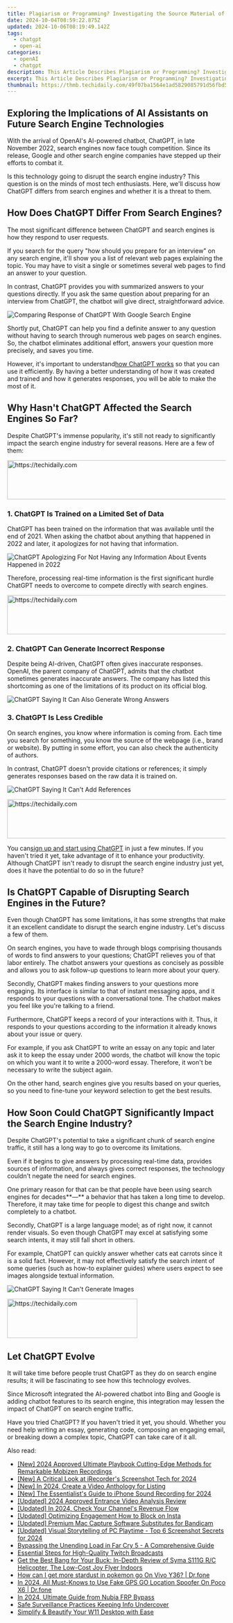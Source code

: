 ```yaml
---
title: Plagiarism or Programming? Investigating the Source Material of ChatGPT
date: 2024-10-04T08:59:22.875Z
updated: 2024-10-06T08:19:49.142Z
tags:
  - chatgpt
  - open-ai
categories:
  - openAI
  - chatgpt
description: This Article Describes Plagiarism or Programming? Investigating the Source Material of ChatGPT
excerpt: This Article Describes Plagiarism or Programming? Investigating the Source Material of ChatGPT
thumbnail: https://thmb.techidaily.com/49f07ba1564e1ad5829085791d56fbd558cd9b6be43ee97117663280d85142ff.jpg
---
```


## Exploring the Implications of AI Assistants on Future Search Engine Technologies

 With the arrival of OpenAI's AI-powered chatbot, ChatGPT, in late November 2022, search engines now face tough competition. Since its release, Google and other search engine companies have stepped up their efforts to combat it.

 Is this technology going to disrupt the search engine industry? This question is on the minds of most tech enthusiasts. Here, we'll discuss how ChatGPT differs from search engines and whether it is a threat to them.

## How Does ChatGPT Differ From Search Engines?

 The most significant difference between ChatGPT and search engines is how they respond to user requests.

 If you search for the query "how should you prepare for an interview" on any search engine, it'll show you a list of relevant web pages explaining the topic. You may have to visit a single or sometimes several web pages to find an answer to your question.

 In contrast, ChatGPT provides you with summarized answers to your questions directly. If you ask the same question about preparing for an interview from ChatGPT, the chatbot will give direct, straightforward advice.

![Comparing Response of ChatGPT With Google Search Engine](https://static1.makeuseofimages.com/wordpress/wp-content/uploads/2023/02/comparing-response-of-chatgpt-with-google-search-engine.jpg)

 Shortly put, ChatGPT can help you find a definite answer to any question without having to search through numerous web pages on search engines. So, the chatbot eliminates additional effort, answers your question more precisely, and saves you time.

 However, it's important to understand[how ChatGPT works](https://www.makeuseof.com/how-does-chatgpt-work/) so that you can use it efficiently. By having a better understanding of how it was created and trained and how it generates responses, you will be able to make the most of it.

## Why Hasn't ChatGPT Affected the Search Engines So Far?

 Despite ChatGPT's immense popularity, it's still not ready to significantly impact the search engine industry for several reasons. Here are a few of them:

<!-- affiliate ads begin -->
<a href="https://appsumo.8odi.net/c/5597632/2151872/7443" target="_top" id="2151872">
  <img src="//a.impactradius-go.com/display-ad/7443-2151872" border="0" alt="https://techidaily.com" width="728" height="90"/>
</a>
<img height="0" width="0" src="https://appsumo.8odi.net/i/5597632/2151872/7443" style="position:absolute;visibility:hidden;" border="0" />
<!-- affiliate ads end -->

### 1\. ChatGPT Is Trained on a Limited Set of Data

 ChatGPT has been trained on the information that was available until the end of 2021\. When asking the chatbot about anything that happened in 2022 and later, it apologizes for not having that information.

![ChatGPT Apologizing For Not Having any Information About Events Happened in 2022](https://static1.makeuseofimages.com/wordpress/wp-content/uploads/2023/02/chatgpt-apologizing-for-not-having-information-about-events-happened-in-2022.jpg)

 Therefore, processing real-time information is the first significant hurdle ChatGPT needs to overcome to compete directly with search engines.

<!-- affiliate ads begin -->
<a href="https://laganoo.pxf.io/c/5597632/1528703/16446" target="_top" id="1528703">
  <img src="//a.impactradius-go.com/display-ad/16446-1528703" border="0" alt="https://techidaily.com" width="728" height="90"/>
</a>
<img height="0" width="0" src="https://laganoo.pxf.io/i/5597632/1528703/16446" style="position:absolute;visibility:hidden;" border="0" />
<!-- affiliate ads end -->

### 2\. ChatGPT Can Generate Incorrect Response

 Despite being AI-driven, ChatGPT often gives inaccurate responses. OpenAI, the parent company of ChatGPT, admits that the chatbot sometimes generates inaccurate answers. The company has listed this shortcoming as one of the limitations of its product on its official blog.

![ChatGPT Saying It Can Also Generate Wrong Answers](https://static1.makeuseofimages.com/wordpress/wp-content/uploads/2023/02/chatgpt-saying-it-can-also-generate-wrong-answers-and-explains-why-it-does-so.jpg)

### 3\. ChatGPT Is Less Credible

 On search engines, you know where information is coming from. Each time you search for something, you know the source of the webpage (i.e., brand or website). By putting in some effort, you can also check the authenticity of authors.

 In contrast, ChatGPT doesn't provide citations or references; it simply generates responses based on the raw data it is trained on.

![ChatGPT  Saying It Can't Add References](https://static1.makeuseofimages.com/wordpress/wp-content/uploads/2023/02/chatgpt-saying-it-can-t-add-references.jpg)

<!-- affiliate ads begin -->
<a href="https://appsumo.8odi.net/c/5597632/2105874/7443" target="_top" id="2105874">
  <img src="//a.impactradius-go.com/display-ad/7443-2105874" border="0" alt="https://techidaily.com" width="728" height="90"/>
</a>
<img height="0" width="0" src="https://appsumo.8odi.net/i/5597632/2105874/7443" style="position:absolute;visibility:hidden;" border="0" />
<!-- affiliate ads end -->

 You can[sign up and start using ChatGPT](https://www.makeuseof.com/how-to-use-chatgpt-by-openai/) in just a few minutes. If you haven't tried it yet, take advantage of it to enhance your productivity. Although ChatGPT isn't ready to disrupt the search engine industry just yet, does it have the potential to do so in the future?

## Is ChatGPT Capable of Disrupting Search Engines in the Future?

 Even though ChatGPT has some limitations, it has some strengths that make it an excellent candidate to disrupt the search engine industry. Let's discuss a few of them.

 On search engines, you have to wade through blogs comprising thousands of words to find answers to your questions; ChatGPT relieves you of that labor entirely. The chatbot answers your questions as concisely as possible and allows you to ask follow-up questions to learn more about your query.

 Secondly, ChatGPT makes finding answers to your questions more engaging. Its interface is similar to that of instant messaging apps, and it responds to your questions with a conversational tone. The chatbot makes you feel like you're talking to a friend.

 Furthermore, ChatGPT keeps a record of your interactions with it. Thus, it responds to your questions according to the information it already knows about your issue or query.

 For example, if you ask ChatGPT to write an essay on any topic and later ask it to keep the essay under 2000 words, the chatbot will know the topic on which you want it to write a 2000-word essay. Therefore, it won't be necessary to write the subject again.

 On the other hand, search engines give you results based on your queries, so you need to fine-tune your keyword selection to get the best results.

## How Soon Could ChatGPT Significantly Impact the Search Engine Industry?

 Despite ChatGPT's potential to take a significant chunk of search engine traffic, it still has a long way to go to overcome its limitations.

 Even if it begins to give answers by processing real-time data, provides sources of information, and always gives correct responses, the technology couldn't negate the need for search engines.

 One primary reason for that can be that people have been using search engines for decades**—** a behavior that has taken a long time to develop. Therefore, it may take time for people to digest this change and switch completely to a chatbot.

 Secondly, ChatGPT is a large language model; as of right now, it cannot render visuals. So even though ChatGPT may excel at satisfying some search intents, it may still fall short in others.

 For example, ChatGPT can quickly answer whether cats eat carrots since it is a solid fact. However, it may not effectively satisfy the search intent of some queries (such as how-to explainer guides) where users expect to see images alongside textual information.

![ChatGPT Saying It Can't Generate Images](https://static1.makeuseofimages.com/wordpress/wp-content/uploads/2023/02/chatgpt-saying-it-can-t-generate-images.jpg)

<!-- affiliate ads begin -->
<a href="https://aligracehair.sjv.io/c/5597632/1880972/19272" target="_top" id="1880972">
  <img src="//a.impactradius-go.com/display-ad/19272-1880972" border="0" alt="https://techidaily.com" width="300" height="90"/>
</a>
<img height="0" width="0" src="https://aligracehair.sjv.io/i/5597632/1880972/19272" style="position:absolute;visibility:hidden;" border="0" />
<!-- affiliate ads end -->

## Let ChatGPT Evolve

 It will take time before people trust ChatGPT as they do on search engine results; it will be fascinating to see how this technology evolves.

 Since Microsoft integrated the AI-powered chatbot into Bing and Google is adding chatbot features to its search engine, this integration may lessen the impact of ChatGPT on search engine traffic.

 Have you tried ChatGPT? If you haven't tried it yet, you should. Whether you need help writing an essay, generating code, composing an engaging email, or breaking down a complex topic, ChatGPT can take care of it all.

<ins class="adsbygoogle"
     style="display:block"
     data-ad-format="autorelaxed"
     data-ad-client="ca-pub-7571918770474297"
     data-ad-slot="1223367746"></ins>

<ins class="adsbygoogle"
     style="display:block"
     data-ad-client="ca-pub-7571918770474297"
     data-ad-slot="8358498916"
     data-ad-format="auto"
     data-full-width-responsive="true"></ins>

<span class="atpl-alsoreadstyle">Also read:</span>
<div><ul>
<li><a href="https://digital-screen-recording.techidaily.com/new-2024-approved-ultimate-playbook-cutting-edge-methods-for-remarkable-mobizen-recordings/"><u>[New] 2024 Approved Ultimate Playbook Cutting-Edge Methods for Remarkable Mobizen Recordings</u></a></li>
<li><a href="https://digital-screen-recording.techidaily.com/new-a-critical-look-at-irecorders-screenshot-tech-for-2024/"><u>[New] A Critical Look at iRecorder's Screenshot Tech for 2024</u></a></li>
<li><a href="https://fox-blue.techidaily.com/new-in-2024-create-a-video-anthology-for-listing/"><u>[New] In 2024, Create a Video Anthology for Listing</u></a></li>
<li><a href="https://digital-screen-recording.techidaily.com/new-the-essentialists-guide-to-iphone-sound-recording-for-2024/"><u>[New] The Essentialist's Guide to iPhone Sound Recording for 2024</u></a></li>
<li><a href="https://digital-screen-recording.techidaily.com/updated-2024-approved-entrance-video-analysis-review/"><u>[Updated] 2024 Approved Entrance Video Analysis Review</u></a></li>
<li><a href="https://facebook-video-footage.techidaily.com/updated-in-2024-check-your-channels-revenue-flow/"><u>[Updated] In 2024, Check Your Channel's Revenue Flow</u></a></li>
<li><a href="https://instagram-video-recordings.techidaily.com/updated-optimizing-engagement-how-to-block-on-insta/"><u>[Updated] Optimizing Engagement How to Block on Insta</u></a></li>
<li><a href="https://digital-screen-recording.techidaily.com/updated-premium-mac-capture-software-substitutes-for-bandicam/"><u>[Updated] Premium Mac Capture Software Substitutes for Bandicam</u></a></li>
<li><a href="https://digital-screen-recording.techidaily.com/updated-visual-storytelling-of-pc-playtime-top-6-screenshot-secrets-for-2024/"><u>[Updated] Visual Storytelling of PC Playtime - Top 6 Screenshot Secrets for 2024</u></a></li>
<li><a href="https://win-answers.techidaily.com/bypassing-the-unending-load-in-far-cry-5-a-comprehensive-guide/"><u>Bypassing the Unending Load in Far Cry 5 - A Comprehensive Guide</u></a></li>
<li><a href="https://digital-screen-recording.techidaily.com/essential-steps-for-high-quality-twitch-broadcasts/"><u>Essential Steps for High-Quality Twitch Broadcasts</u></a></li>
<li><a href="https://buynow-marvelous.techidaily.com/get-the-best-bang-for-your-buck-in-depth-review-of-syma-s111g-rc-helicopter-the-low-cost-joy-flyer-indoors/"><u>Get the Best Bang for Your Buck: In-Depth Review of Syma S111G R/C Helicopter, The Low-Cost Joy Flyer Indoors</u></a></li>
<li><a href="https://change-location.techidaily.com/how-can-i-get-more-stardust-in-pokemon-go-on-vivo-y36-drfone-by-drfone-virtual-android/"><u>How can I get more stardust in pokemon go On Vivo Y36? | Dr.fone</u></a></li>
<li><a href="https://fake-location.techidaily.com/in-2024-all-must-knows-to-use-fake-gps-go-location-spoofer-on-poco-x6-drfone-by-drfone-virtual-android/"><u>In 2024, All Must-Knows to Use Fake GPS GO Location Spoofer On Poco X6 | Dr.fone</u></a></li>
<li><a href="https://bypass-frp.techidaily.com/in-2024-ultimate-guide-from-nubia-frp-bypass-by-drfone-android/"><u>In 2024, Ultimate Guide from Nubia FRP Bypass</u></a></li>
<li><a href="https://digital-screen-recording.techidaily.com/safe-surveillance-practices-keeping-info-undercover/"><u>Safe Surveillance Practices Keeping Info Undercover</u></a></li>
<li><a href="https://windows11.techidaily.com/simplify-and-beautify-your-w11-desktop-with-ease/"><u>Simplify & Beautify Your W11 Desktop with Ease</u></a></li>
</ul></div>

